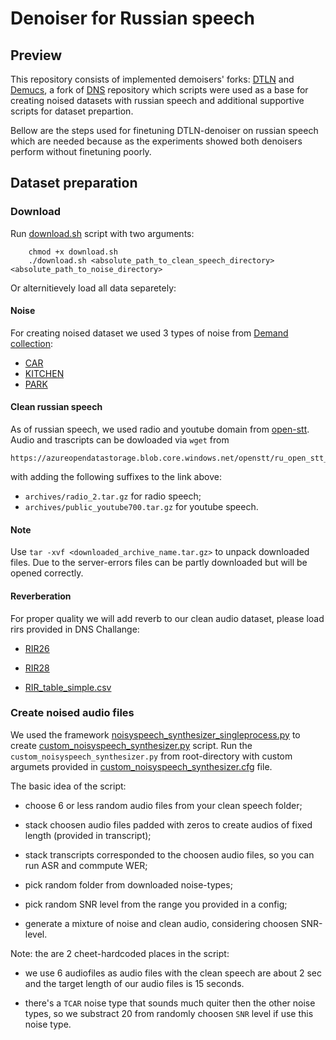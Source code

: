 # Denoiser for Russian speech

## Preview

This repository consists of implemented demoisers' forks: [DTLN](https://github.com/breizhn/DTLN) and 
[Demucs](https://github.com/facebookresearch/denoiser), a fork of [DNS](https://github.com/microsoft/DNS-Challenge) 
repository which scripts were used as a base for creating 
noised datasets with russian speech and additional supportive scripts for dataset prepartion. 

Bellow are the steps used for finetuning DTLN-denoiser on russian speech which are needed because as the experiments showed both denoisers perform without finetuning poorly.


## Dataset preparation

### Download 

Run [download.sh](speech_preprocessing/download_open_stt.sh) script with two arguments:
        
        chmod +x download.sh
        ./download.sh <absolute_path_to_clean_speech_directory> <absolute_path_to_noise_directory> 

Or alternitievely load all data separetely: 

#### Noise
For creating noised dataset we used 3 types of noise from [Demand collection](https://zenodo.org/record/1227121#.YjrfYxBBy3K):
- [CAR](https://zenodo.org/record/1227121/files/TCAR_16k.zip?download=1)
- [KITCHEN](https://zenodo.org/record/1227121/files/DKITCHEN_16k.zip?download=1)
- [PARK](https://zenodo.org/record/1227121/files/NPARK_16k.zip?download=1)

#### Clean russian speech
As of russian speech, we used radio and youtube domain from [open-stt](https://github.com/snakers4/open_stt). 
Audio and trascripts can be dowloaded via `wget` from 

    https://azureopendatastorage.blob.core.windows.net/openstt/ru_open_stt_opus/ 
    
with adding the following suffixes to the link above: 
- `archives/radio_2.tar.gz` for radio speech;
- `archives/public_youtube700.tar.gz` for youtube speech.

#### Note
Use `tar -xvf <downloaded_archive_name.tar.gz>` to unpack downloaded files. Due to the server-errors files can be partly downloaded but will be opened correctly. 

#### Reverberation
For proper quality we will add reverb to our clean audio dataset, please load rirs provided in DNS Challange: 

   - [RIR26](https://www.openslr.org/resources/26/sim_rir_16k.zip)
   
   - [RIR28](https://www.openslr.org/resources/28/rirs_noises.zip)
   
   - [RIR_table_simple.csv](DNS-Challange/datasets/RIR_table_simple.csv)


### Create noised audio files

We used the framework [noisyspeech_synthesizer_singleprocess.py](https://github.com/microsoft/DNS-Challenge/blob/master/noisyspeech_synthesizer_singleprocess.py) to create [custom_noisyspeech_synthesizer.py](https://github.com/dariadiatlova/DNS-Challenge/blob/master/custom_noisyspeech_synthesizer.py) script. Run the `custom_noisyspeech_synthesizer.py` from root-directory with custom argumets provided in [custom_noisyspeech_synthesizer.cfg](https://github.com/dariadiatlova/DNS-Challenge/blob/master/custom_noisyspeech_synthesizer.cfg) file.


The basic idea of the script:

- choose 6 or less random audio files from your clean speech folder;

- stack choosen audio files padded with zeros to create audios of fixed length (provided in transcript);

- stack transcripts corresponded to the choosen audio files, so you can run ASR and commpute WER;

- pick random folder from downloaded noise-types;

- pick random SNR level from the range you provided in a config;

- generate a mixture of noise and clean audio, considering choosen SNR-level.


Note: the are 2 cheet-hardcoded places in the script:

- we use 6 audiofiles as audio files with the clean speech are about 2 sec and the target length of our audio files is 15 seconds.

- there's a `TCAR` noise type that sounds much quiter then the other noise types, so we substract 20 from randomly choosen `SNR` level if use this noise type.
    

